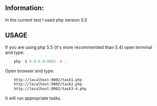 Information:
-----------

In the current test I used php version 5.5


USAGE
-----

If you are using php 5.5 (it's more recommended than 5.4) open terminal and type:

```php
    php -S 0.0.0.0:9002 -r .
```

Open browser and type:

```sh
    http://localhost:9002/task1.php
    http://localhost:9002/task2.php
    http://localhost:9002/task3-4.php
```

It will run appropriate tasks.

